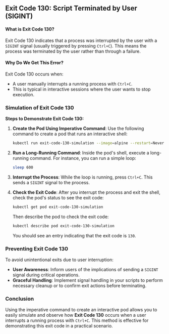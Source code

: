 ## Exit Code 130: Script Terminated by User (SIGINT)

#### What is Exit Code 130?
Exit Code 130 indicates that a process was interrupted by the user with a `SIGINT` signal (usually triggered by pressing `Ctrl+C`). This means the process was terminated by the user rather than through a failure.

#### Why Do We Get This Error?
Exit Code 130 occurs when:
- A user manually interrupts a running process with `Ctrl+C`.
- This is typical in interactive sessions where the user wants to stop execution.

### Simulation of Exit Code 130

**Steps to Demonstrate Exit Code 130:**

1. **Create the Pod Using Imperative Command**:
   Use the following command to create a pod that runs an interactive shell:
   ```bash
   kubectl run exit-code-130-simulation --image=alpine --restart=Never -it -- /bin/sh
   ```

2. **Run a Long-Running Command**:
   Inside the pod's shell, execute a long-running command. For instance, you can run a simple loop:
   ```sh
   sleep 600
   ```

3. **Interrupt the Process**:
   While the loop is running, press `Ctrl+C`. This sends a `SIGINT` signal to the process.

4. **Check the Exit Code**:
   After you interrupt the process and exit the shell, check the pod's status to see the exit code:
   ```bash
   kubectl get pod exit-code-130-simulation
   ```
   Then describe the pod to check the exit code:
   ```bash
   kubectl describe pod exit-code-130-simulation
   ```
   You should see an entry indicating that the exit code is `130`.

### Preventing Exit Code 130

To avoid unintentional exits due to user interruption:
- **User Awareness**: Inform users of the implications of sending a `SIGINT` signal during critical operations.
- **Graceful Handling**: Implement signal handling in your scripts to perform necessary cleanup or to confirm exit actions before terminating.

### Conclusion
Using the imperative command to create an interactive pod allows you to easily simulate and observe how **Exit Code 130** occurs when a user interrupts a running process with `Ctrl+C`. This method is effective for demonstrating this exit code in a practical scenario.